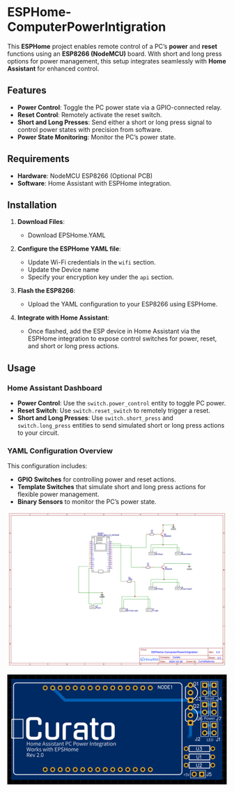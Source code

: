 # ESPHome-ComputerPowerIntigration


This **ESPHome** project enables remote control of a PC’s **power** and **reset** functions using an **ESP8266 (NodeMCU)** board. With short and long press options for power management, this setup integrates seamlessly with **Home Assistant** for enhanced control.

## Features

- **Power Control**: Toggle the PC power state via a GPIO-connected relay.
- **Reset Control**: Remotely activate the reset switch.
- **Short and Long Presses**: Send either a short or long press signal to control power states with precision from software.
- **Power State Monitoring**: Monitor the PC’s power state.

## Requirements

- **Hardware**: NodeMCU ESP8266 (Optional PCB)
- **Software**: Home Assistant with ESPHome integration.

## Installation

1. **Download Files**:
   - Download EPSHome.YAML
     
2. **Configure the ESPHome YAML file**:
   - Update Wi-Fi credentials in the `wifi` section.
   - Update the Device name 
   - Specify your encryption key under the `api` section.

3. **Flash the ESP8266**:
   - Upload the YAML configuration to your ESP8266 using ESPHome.

4. **Integrate with Home Assistant**:
   - Once flashed, add the ESP device in Home Assistant via the ESPHome integration to expose control switches for power, reset, and short or long press actions.
     
## Usage

### Home Assistant Dashboard

- **Power Control**: Use the `switch.power_control` entity to toggle PC power.
- **Reset Switch**: Use `switch.reset_switch` to remotely trigger a reset.
- **Short and Long Presses**: Use `switch.short_press` and `switch.long_press` entities to send simulated short or long press actions to your circuit.

### YAML Configuration Overview

This configuration includes:
- **GPIO Switches** for controlling power and reset actions.
- **Template Switches** that simulate short and long press actions for flexible power management.
- **Binary Sensors** to monitor the PC’s power state.

![Alt text](Schematic-ESPHome-ComputerPowerIntigration.png)

![Alt text](PCB-ESPHome-ComputerPowerIntigration.png)
